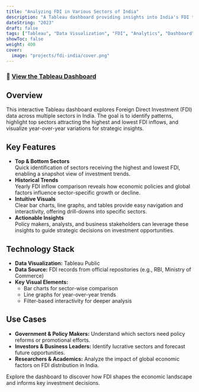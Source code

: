 ```yaml
---
title: "Analyzing FDI in Various Sectors of India"
description: "A Tableau dashboard providing insights into India's FDI trends, highlighting top sectors with maximum and minimum inflows."
dateString: "2023"
draft: false
tags: ["Tableau", "Data Visualization", "FDI", "Analytics", "Dashboard", "Finance", "Business Intelligence"]
showToc: false
weight: 400
cover:
  image: "projects/fdi-india/cover.png"
---
```


### 🔗 [View the Tableau Dashboard](https://public.tableau.com/shared/4XJSW8GNG?:display_count=n&:origin=viz_share_link)

## Overview

This interactive Tableau dashboard explores Foreign Direct Investment (FDI) data across multiple sectors in India. The goal is to identify patterns, highlight top sectors attracting the highest and lowest FDI inflows, and visualize year-over-year variations for strategic insights.

## Key Features

- **Top & Bottom Sectors**  
  Quick identification of sectors receiving the highest and lowest FDI, enabling a snapshot view of investment trends.
- **Historical Trends**  
  Yearly FDI inflow comparison reveals how economic policies and global factors influence sector-specific growth or decline.
- **Intuitive Visuals**  
  Clear bar charts, line graphs, and tables provide easy navigation and interactivity, offering drill-downs into specific sectors.
- **Actionable Insights**  
  Policy makers, analysts, and business stakeholders can leverage these insights to guide strategic decisions on investment opportunities.

## Technology Stack

- **Data Visualization:** Tableau Public  
- **Data Source:** FDI records from official repositories (e.g., RBI, Ministry of Commerce)  
- **Key Visual Elements:**  
  - Bar charts for sector-wise comparison  
  - Line graphs for year-over-year trends  
  - Filter-based interactivity for deeper analysis

## Use Cases

- **Government & Policy Makers:** Understand which sectors need policy reforms or promotional efforts.  
- **Investors & Business Leaders:** Identify lucrative sectors and forecast future opportunities.  
- **Researchers & Academics:** Analyze the impact of global economic factors on FDI distribution in India.

Explore the dashboard to discover how FDI shapes the economic landscape and informs key investment decisions.
